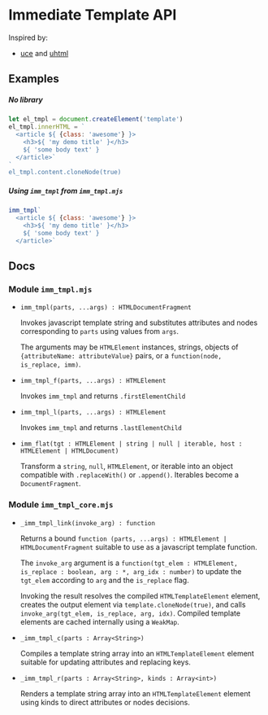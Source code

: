# Immediate Template API

Inspired by:
- [uce](https://github.com/WebReflection/uce#readme)
  and [uhtml](https://github.com/WebReflection/uhtml#readme)


## Examples

##### No library

```javascript
let el_tmpl = document.createElement('template')
el_tmpl.innerHTML = `
  <article ${ {class: 'awesome'} }>
    <h3>${ 'my demo title' }</h3>
    ${ 'some body text' }
  </article>`
`
el_tmpl.content.cloneNode(true)
```

##### Using `imm_tmpl` from `imm_tmpl.mjs`

```javascript
imm_tmpl`
  <article ${ {class: 'awesome'} }>
    <h3>${ 'my demo title' }</h3>
    ${ 'some body text' }
  </article>`
```

## Docs

### Module `imm_tmpl.mjs`

- `imm_tmpl(parts, ...args) : HTMLDocumentFragment`

  Invokes javascript template string and substitutes attributes
  and nodes corresponding to `parts` using values from `args`.

  The arguments may be `HTMLElement` instances, strings,
  objects of `{attributeName: attributeValue}` pairs,
  or a `function(node, is_replace, imm)`.

- `imm_tmpl_f(parts, ...args) : HTMLElement`

  Invokes `imm_tmpl` and returns `.firstElementChild`

- `imm_tmpl_l(parts, ...args) : HTMLElement`

  Invokes `imm_tmpl` and returns `.lastElementChild`

- `imm_flat(tgt : HTMLElement | string | null | iterable, host : HTMLElement | HTMLDocument)`

  Transform a `string`, `null`, `HTMLElement`, or iterable into an object compatible with `.replaceWith()` or `.append()`.
  Iterables become a `DocumentFragment`.



### Module `imm_tmpl_core.mjs`

- `_imm_tmpl_link(invoke_arg) : function`

  Returns a bound `function (parts, ...args) : HTMLElement | HTMLDocumentFragment`
  suitable to use as a javascript template function.

  The `invoke_arg` argument is a `function(tgt_elem : HTMLElement, is_replace : boolean, arg : *, arg_idx : number)`
  to update the `tgt_elem` according to `arg` and the `is_replace` flag.

  Invoking the result resolves the compiled `HTMLTemplateElement` element,
  creates the output element via `template.cloneNode(true)`,
  and calls `invoke_arg(tgt_elem, is_replace, arg, idx)`.
  Compiled template elements are cached internally using a `WeakMap`.


- `_imm_tmpl_c(parts : Array<String>)`

  Compiles a template string array into an `HTMLTemplateElement` element
  suitable for updating attributes and replacing keys.


- `_imm_tmpl_r(parts : Array<String>, kinds : Array<int>)`

  Renders a template string array into an `HTMLTemplateElement` element
  using kinds to direct attributes or nodes decisions.

